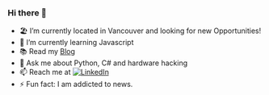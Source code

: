 ### Hi there 👋

- 🏖️ I’m currently located in Vancouver and looking for new Opportunities!
- 🌱 I’m currently learning Javascript
- 📚 Read my [Blog](https://blog.jaideepsingh.in)
- 💬 Ask me about Python, C# and hardware hacking
- 📫 Reach me at <a href="https://www.linkedin.com/in/jaideep2/"><img src="https://img.shields.io/badge/LinkedIn--_.svg?style=social&logo=linkedin" alt="LinkedIn"></a> 
- ⚡ Fun fact: I am addicted to news.



<!--
**jaideep2/jaideep2** is a ✨ _special_ ✨ repository because its `README.md` (this file) appears on your GitHub profile.

Here are some ideas to get you started:

- 🔭 I’m currently working on ...
- 🌱 I’m currently learning ...
- 👯 I’m looking to collaborate on ...
- 🤔 I’m looking for help with ...
- 💬 Ask me about ...
- 📫 How to reach me: ...
- 😄 Pronouns: ...
- ⚡ Fun fact: ...
-->
